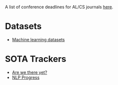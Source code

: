 
A list of conference deadlines for AL/CS journals [here](aideadlin.es).


# Datasets
- [Machine learning datasets](https://www.datasetlist.com/)


# SOTA Trackers
- [Are we there yet?](http://rodrigob.github.io/are_we_there_yet/build/)
- [NLP Progress](http://nlpprogress.com/)

